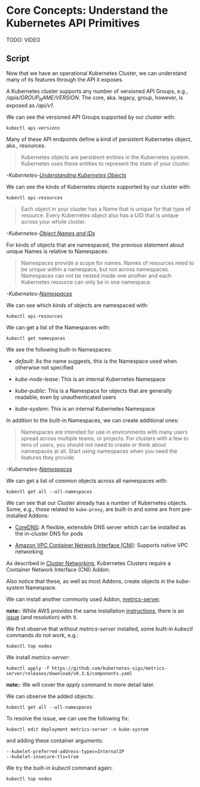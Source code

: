 # Core Concepts: Understand the Kubernetes API Primitives

TODO: VIDEO

## Script

Now that we have an operational Kubernetes Cluster, we can understand many of its features through the API it exposes.

A Kubernetes cluster supports any number of versioned API Groups, e.g., */apis/$GROUP_NAME/$VERSION*. The core, aka. legacy, group, however, is exposed as */api/v1*.

We can see the versioned API Groups supported by our cluster with:

```plaintext
kubectl api-versions
```

Many of these API endpoints define a kind of persistent Kubernetes object, aka., resources.

> Kubernetes objects are persistent entities in the Kubernetes system. Kubernetes uses these entities to represent the state of your cluster.

*-Kubernetes-[Understanding Kubernetes Objects](https://kubernetes.io/docs/concepts/overview/working-with-objects/kubernetes-objects/)*

We can see the kinds of Kubernetes objects supported by our cluster with:

```plaintext
kubectl api-resources
```

> Each object in your cluster has a Name that is unique for that type of resource. Every Kubernetes object also has a UID that is unique across your whole cluster.

*-Kubernetes-[Object Names and IDs](https://kubernetes.io/docs/concepts/overview/working-with-objects/names/)*

For kinds of objects that are namespaced, the previous statement about unique Names is relative to Namespaces:

> Namespaces provide a scope for names. Names of resources need to be unique within a namespace, but not across namespaces. Namespaces can not be nested inside one another and each Kubernetes resource can only be in one namespace.

*-Kubernetes-[Namespaces](https://kubernetes.io/docs/concepts/overview/working-with-objects/namespaces/)*

We can see which kinds of objects are namespaced with:

```plaintext
kubectl api-resources
```

We can get a list of the Namespaces with:

```plaintext
kubectl get namespaces
```

We see the following built-in Namespaces:

* *default*: As the name suggests, this is the Namespace used when otherwise not specified

* *kube-node-lease*: This is an internal Kubernetes Namespace

* *kube-public*: This is a Namespace for objects that are generally readable; even by unauthenticated users

* *kube-system*: This is an internal Kubernetes Namespace

In addition to the built-in Namespaces, we can create additional ones:

> Namespaces are intended for use in environments with many users spread across multiple teams, or projects. For clusters with a few to tens of users, you should not need to create or think about namespaces at all. Start using namespaces when you need the features they provide.

*-Kubernetes-[Namespaces](https://kubernetes.io/docs/concepts/overview/working-with-objects/namespaces/)*

We can get a list of common objects across all namespaces with:

```plaintext
kubectl get all --all-namespaces
```

We can see that our Cluster already has a number of Kubernetes objects. Some, e.g., those related to `kube-proxy`, are built-in and some are from pre-installed Addons:

* [CoreDNS](https://coredns.io/): A flexible, extensible DNS server which can be installed as the in-cluster DNS for pods

* [Amazon VPC Container Network Interface (CNI)](https://docs.aws.amazon.com/eks/latest/userguide/pod-networking.html): Supports native VPC networking

As described in [Cluster Networking](https://kubernetes.io/docs/concepts/cluster-administration/networking/), Kubernetes Clusters require a Container Network Interface (CNI) Addon.

Also notice that these, as well as most Addons, create objects in the *kube-system* Namespace.

We can install another commonly used Addon, [metrics-server](https://github.com/kubernetes-sigs/metrics-server).

**note:**: While AWS provides the same installation [instructions](
https://docs.aws.amazon.com/eks/latest/userguide/metrics-server.html
), there is an [issue](https://github.com/kubernetes-sigs/metrics-server/issues/247) (and resolution) with it.

We first observe that without *metrics-server* installed, some built-in *kubectl* commands do not work, e.g.:

```plaintext
kubectl top nodes
```

We install *metrics-server*:

```plaintext
kubectl apply -f https://github.com/kubernetes-sigs/metrics-server/releases/download/v0.3.6/components.yaml
```

**note:**: We will cover the *apply* command in more detail later.

We can observe the added objects:

```plaintext
kubectl get all --all-namespaces
```

To resolve the issue, we can use the following fix:

```plaintext
kubectl edit deployment metrics-server -n kube-system
```

and adding these container arguments:

```plaintext
--kubelet-preferred-address-types=InternalIP
--kubelet-insecure-tls=true
```

We try the built-in *kubectl* command again:

```plaintext
kubectl top nodes
```
